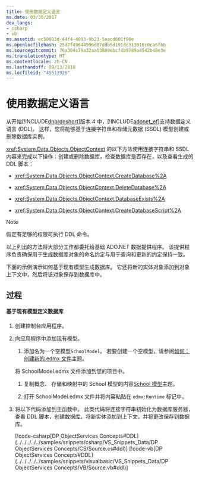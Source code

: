 ```yaml
---
title: 使用数据定义语言
ms.date: 03/30/2017
dev_langs:
- csharp
- vb
ms.assetid: ec50083d-44f4-4093-9b23-5eacd601f96e
ms.openlocfilehash: 25d7f49644996d87ddb5d191dc313916c0ca6fbb
ms.sourcegitcommit: 76a304c79a32aa13889ebcf4b9789a4542b48e3e
ms.translationtype: MT
ms.contentlocale: zh-CN
ms.lasthandoff: 09/13/2018
ms.locfileid: "45513926"
---
```

# <a name="working-with-data-definition-language"></a>使用数据定义语言
从开始[!INCLUDE[dnprdnshort](../../../../../includes/dnprdnshort-md.md)]版本 4 中，[!INCLUDE[adonet_ef](../../../../../includes/adonet-ef-md.md)]支持数据定义语言 (DDL)。 这样，您将能够基于连接字符串和存储元数据 (SSDL) 模型创建或删除数据库实例。  
  
 <xref:System.Data.Objects.ObjectContext> 的以下方法使用连接字符串和 SSDL 内容来完成以下操作：创建或删除数据库，检查数据库是否存在，以及查看生成的 DDL 脚本：  
  
-   <xref:System.Data.Objects.ObjectContext.CreateDatabase%2A>  
  
-   <xref:System.Data.Objects.ObjectContext.DeleteDatabase%2A>  
  
-   <xref:System.Data.Objects.ObjectContext.DatabaseExists%2A>  
  
-   <xref:System.Data.Objects.ObjectContext.CreateDatabaseScript%2A>  
  
> [!NOTE]
>  假定有足够的权限可执行 DDL 命令。  
  
 以上列出的方法将大部分工作都委托给基础 ADO.NET 数据提供程序。 该提供程序负责确保用于生成数据库对象的命名约定与用于查询和更新的约定保持一致。  
  
 下面的示例演示如何基于现有模型生成数据库。 它还将新的实体对象添加到对象上下文中，然后将该对象保存到数据库中。  
  
## <a name="procedures"></a>过程  
  
#### <a name="to-define-a-database-based-on-the-existing-model"></a>基于现有模型定义数据库  
  
1.  创建控制台应用程序。  
  
2.  向应用程序中添加现有模型。  
  
    1.  添加名为一个空模型`SchoolModel`。 若要创建一个空模型，请参阅[如何： 创建新的.edmx 文件](https://msdn.microsoft.com/library/beb8189e-e51c-4051-839c-9902c224abf2)主题。  
  
     将 SchoolModel.edmx 文件添加到您的项目中。  
  
    1.  复制概念、 存储和映射中的 School 模型的内容[School 模型](https://msdn.microsoft.com/library/859a9587-81ea-4a45-9bc0-f8d330e1adac)主题。  
  
    2.  打开 SchoolModel.edmx 文件并将内容粘贴在 `edmx:Runtime` 标记中。  
  
3.  将以下代码添加到主函数中。 此类代码将连接字符串初始化为数据库服务器，查看 DDL 脚本，创建数据库，将新实体添加到上下文，并将更改保存到数据库。  
  
     [!code-csharp[DP ObjectServices Concepts#DDL](../../../../../samples/snippets/csharp/VS_Snippets_Data/DP ObjectServices Concepts/CS/Source.cs#ddl)]
     [!code-vb[DP ObjectServices Concepts#DDL](../../../../../samples/snippets/visualbasic/VS_Snippets_Data/DP ObjectServices Concepts/VB/Source.vb#ddl)]
